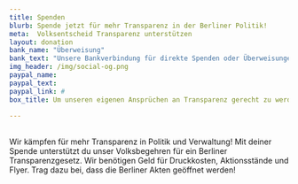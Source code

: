 ```yaml
---
title: Spenden
blurb: Spende jetzt für mehr Transparenz in der Berliner Politik!
meta:  Volksentscheid Transparenz unterstützen
layout: donation
bank_name: "Überweisung"
bank_text: "Unsere Bankverbindung für direkte Spenden oder Überweisungen und Daueraufträge ist:"
img_header: /img/social-og.png
paypal_name:
paypal_text:
paypal_link: #
box_title: Um unseren eigenen Ansprüchen an Transparenz gerecht zu werden, haben wir die wichtigsten Transparenzinfos zusammengetragen

---
```


<br>
Wir kämpfen für mehr Transparenz in Politik und Verwaltung! Mit deiner Spende unterstützt du unser Volksbegehren für ein Berliner Transparenzgesetz. Wir benötigen Geld für Druckkosten, Aktionsstände und Flyer. Trag dazu bei, dass die Berliner Akten geöffnet werden!
